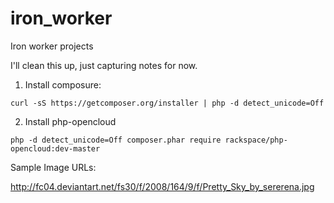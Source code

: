 iron_worker
===========

Iron worker projects


I'll clean this up, just capturing notes for now.



1. Install composure:

```ShellSession
curl -sS https://getcomposer.org/installer | php -d detect_unicode=Off
```

2. Install php-opencloud

```ShellSession
php -d detect_unicode=Off composer.phar require rackspace/php-opencloud:dev-master
```


Sample Image URLs:

http://fc04.deviantart.net/fs30/f/2008/164/9/f/Pretty_Sky_by_sererena.jpg

